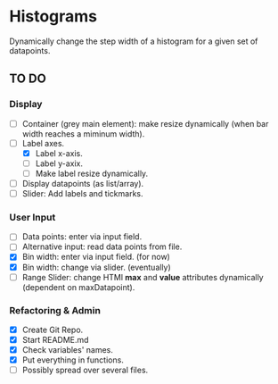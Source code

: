 # Histograms
Dynamically change the step width of a histogram for a given set of datapoints.

## TO DO
### Display
- [ ] Container (grey main element): make resize dynamically (when bar width reaches a miminum width).
- [ ] Label axes.
  - [x] Label x-axis.
  - [ ] Label y-axix.
  - [ ] Make label resize dynamically.
- [ ] Display datapoints (as list/array).
- [ ] Slider: Add labels and tickmarks.
### User Input
- [ ] Data points: enter via input field.
- [ ] Alternative input: read data points from file.
- [x] Bin width: enter via input field. (for now)
- [x] Bin width: change via slider. (eventually)
- [ ] Range Slider: change HTMl **max** and **value** attributes dynamically (dependent on maxDatapoint).
### Refactoring & Admin
- [x] Create Git Repo.
- [x] Start README.md
- [x] Check variables' names.
- [x] Put everything in functions.
- [ ] Possibly spread over several files.
